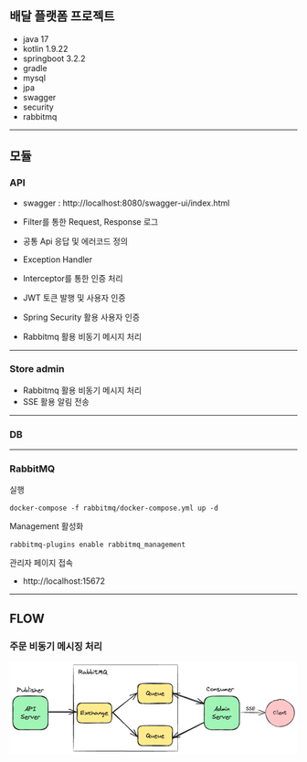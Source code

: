 ## 배달 플랫폼 프로젝트
- java 17
- kotlin 1.9.22
- springboot 3.2.2
- gradle
- mysql
- jpa
- swagger
- security
- rabbitmq

---

## 모듈

### API
- swagger : http://localhost:8080/swagger-ui/index.html

- Filter를 통한 Request, Response 로그
- 공통 Api 응답 및 에러코드 정의 
- Exception Handler
- Interceptor를 통한 인증 처리
- JWT 토큰 발행 및 사용자 인증
- Spring Security 활용 사용자 인증
- Rabbitmq 활용 비동기 메시지 처리

---

### Store admin
- Rabbitmq 활용 비동기 메시지 처리
- SSE 활용 알림 전송

---

### DB

---

### RabbitMQ

실행
```shell
docker-compose -f rabbitmq/docker-compose.yml up -d
```
Management 활성화
```shell
rabbitmq-plugins enable rabbitmq_management
```
관리자 페이지 접속
- http://localhost:15672

---

## FLOW
### 주문 비동기 메시징 처리
![rabbitmq.png](images/rabbitmq.png)